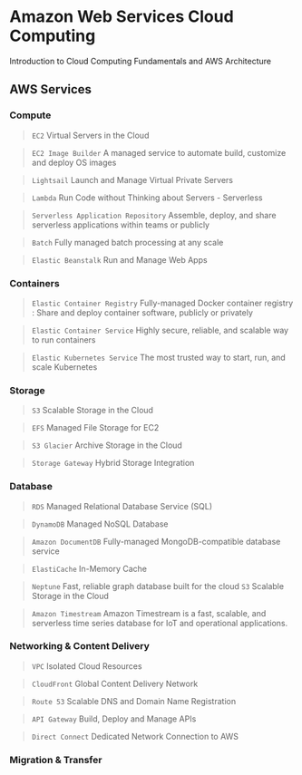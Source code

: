 # Amazon Web Services Cloud Computing
Introduction to Cloud Computing Fundamentals and AWS Architecture

## AWS Services

### Compute
> ``EC2``
Virtual Servers in the Cloud

> ``EC2 Image Builder``
A managed service to automate build, customize and deploy OS images

> ``Lightsail``
Launch and Manage Virtual Private Servers

> ``Lambda``
Run Code without Thinking about Servers - Serverless

> ``Serverless Application Repository``
Assemble, deploy, and share serverless applications within teams or publicly

> ``Batch``
Fully managed batch processing at any scale

> ``Elastic Beanstalk``
Run and Manage Web Apps

### Containers
> ``Elastic Container Registry``
Fully-managed Docker container registry : Share and deploy container software, publicly or privately

> ``Elastic Container Service``
Highly secure, reliable, and scalable way to run containers

> ``Elastic Kubernetes Service``
The most trusted way to start, run, and scale Kubernetes

### Storage
> ``S3``
Scalable Storage in the Cloud

> ``EFS``
Managed File Storage for EC2

> ``S3 Glacier``
Archive Storage in the Cloud

> ``Storage Gateway``
Hybrid Storage Integration

### Database 
> ``RDS``
Managed Relational Database Service (SQL)

> ``DynamoDB``
Managed NoSQL Database

> ``Amazon DocumentDB``
Fully-managed MongoDB-compatible database service

> ``ElastiCache``
In-Memory Cache

> ``Neptune``
Fast, reliable graph database built for the cloud
> ``S3``
Scalable Storage in the Cloud

> ``Amazon Timestream``
Amazon Timestream is a fast, scalable, and serverless time series database for IoT and operational applications.

### Networking & Content Delivery 
> ``VPC``
Isolated Cloud Resources

> ``CloudFront``
Global Content Delivery Network

> ``Route 53``
Scalable DNS and Domain Name Registration

> ``API Gateway``
Build, Deploy and Manage APIs

> ``Direct Connect``
Dedicated Network Connection to AWS

### Migration & Transfer

